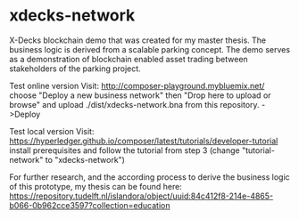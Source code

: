 # xdecks-network

X-Decks blockchain demo that was created for my master thesis. The business logic is derived from a scalable parking concept. The demo serves as a demonstration of blockchain enabled asset trading between stakeholders of the parking project. 

Test online version
Visit: http://composer-playground.mybluemix.net/ choose "Deploy a new business network" then "Drop here to upload or browse" and upload ./dist/xdecks-network.bna from this repository. ->Deploy


Test local version
Visit: https://hyperledger.github.io/composer/latest/tutorials/developer-tutorial install prerequisites and follow the tutorial from step 3 (change "tutorial-network" to "xdecks-network")


For further research, and the according process to derive the business logic of this prototype, my thesis can be found here: https://repository.tudelft.nl/islandora/object/uuid:84c412f8-214e-4865-b066-0b962cce3597?collection=education
